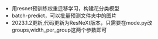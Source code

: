 * 用resnet预训练权重迁移学习，构建花分类模型
* batch-predict，可以批量预测文件夹中的图片
* 2023.1.2更新,代码更新为ResNeXt版本，只需要在mode.py改groups,width_per_group这两个参数即可
